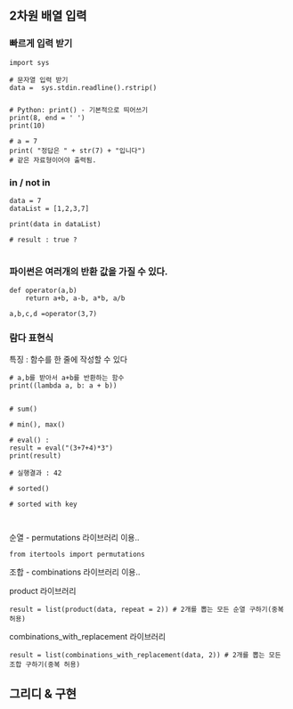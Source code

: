 ## 2차원 배열 입력

### 빠르게 입력 받기

```
import sys

# 문자열 입력 받기
data =  sys.stdin.readline().rstrip()

```

###

```
# Python: print() - 기본적으로 띄어쓰기
print(8, end = ' ')
print(10)

# a = 7
print( "정답은 " + str(7) + "입니다")
# 같은 자료형이어야 출력됨.

```

### in / not in

```
data = 7
dataList = [1,2,3,7]

print(data in dataList)

# result : true ?


```

### 파이썬은 여러개의 반환 값을 가질 수 있다.

```
def operator(a,b)
    return a+b, a-b, a*b, a/b

a,b,c,d =operator(3,7)
```

### 람다 표현식

특징 : 함수를 한 줄에 작성할 수 있다

```
# a,b를 받아서 a+b를 반환하는 함수
print((lambda a, b: a + b))


```

```
# sum()

# min(), max()

# eval() :
result = eval("(3+7+4)*3")
print(result)

# 실행결과 : 42

# sorted()

# sorted with key



```

순열 - permutations 라이브러리 이용..

```
from itertools import permutations

```

조합 - combinations 라이브러리 이용..

product 라이브러리

```
result = list(product(data, repeat = 2)) # 2개를 뽑는 모든 순열 구하기(중복 허용)
```

combinations_with_replacement 라이브러리

```
result = list(combinations_with_replacement(data, 2)) # 2개를 뽑는 모든 조합 구하기(중복 허용)
```

## 그리디 & 구현
